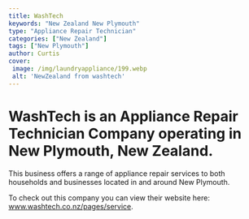 ```yaml
---
title: WashTech
keywords: "New Zealand New Plymouth"
type: "Appliance Repair Technician"
categories: ["New Zealand"]
tags: ["New Plymouth"]
author: Curtis
cover:
 image: /img/laundryappliance/199.webp
 alt: 'NewZealand from washtech'
---
```


# WashTech is an Appliance Repair Technician Company operating in New Plymouth, New Zealand.

This business offers a range of appliance repair services to both households and businesses located in and around New Plymouth.



To check out this company you can view their website here: www.washtech.co.nz/pages/service.
